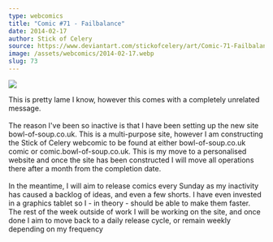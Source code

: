 ```yaml
---
type: webcomics
title: "Comic #71 - Failbalance"
date: 2014-02-17
author: Stick of Celery
source: https://www.deviantart.com/stickofcelery/art/Comic-71-Failbalance-434868172
image: /assets/webcomics/2014-02-17.webp
slug: 73
---
```


![](/assets/webcomics/2014-02-17.webp)

This is pretty lame I know, however this comes with a completely unrelated message.<br><br>The reason I've been so inactive is that I have been setting up the new site bowl-of-soup.co.uk. This is a multi-purpose site, however I am constructing the Stick of Celery webcomic to be found at either bowl-of-soup.co.uk comic or comic.bowl-of-soup.co.uk. This is my move to a personalised website and once the site has been constructed I will move all operations there after a month from the completion date.<br><br>In the meantime, I will aim to release comics every Sunday as my inactivity has caused a backlog of ideas, and even a few shorts. I have even invested in a graphics tablet so I - in theory - should be able to make them faster. The rest of the week outside of work I will be working on the site, and once done I aim to move back to a daily release cycle, or remain weekly depending on my frequency
